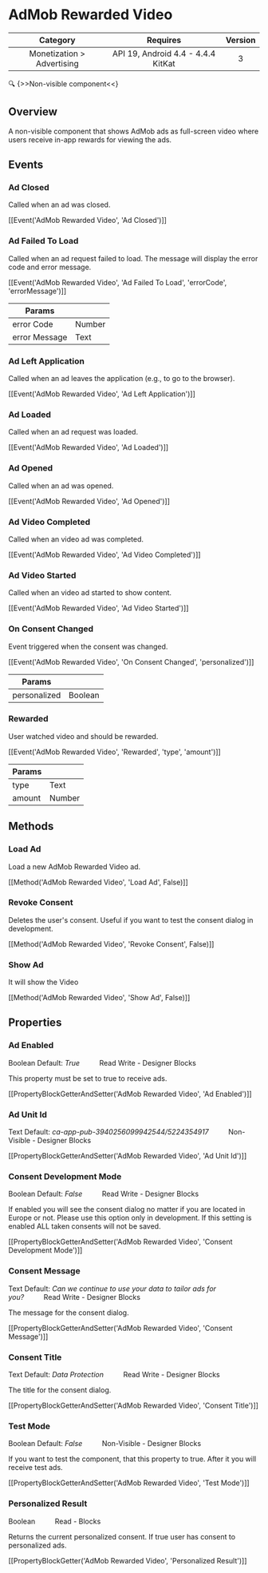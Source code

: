 # AdMob Rewarded Video

| Category | Requires | Version |
|:--------:|:-------:|:--------:|
|Monetization > Advertising|API 19, Android 4.4 - 4.4.4 KitKat|3|

:mag: {>>Non-visible component<<}

## Overview

A non-visible component that shows AdMob ads as full-screen video where users receive in-app rewards for viewing the ads.

## Events

### Ad Closed

Called when an ad was closed.

[[Event('AdMob Rewarded Video', 'Ad Closed')]]

### Ad Failed To Load

Called when an ad request failed to load. The message will display the error code and error message.

[[Event('AdMob Rewarded Video', 'Ad Failed To Load', 'errorCode', 'errorMessage')]]

| Params | []() |
|--------|------|
|error Code|<span class="chip chip-number">Number</span>|
|error Message|<span class="chip chip-text">Text</span>|


### Ad Left Application

Called when an ad leaves the application (e.g., to go to the browser).

[[Event('AdMob Rewarded Video', 'Ad Left Application')]]

### Ad Loaded

Called when an ad request was loaded.

[[Event('AdMob Rewarded Video', 'Ad Loaded')]]

### Ad Opened

Called when an ad was opened.

[[Event('AdMob Rewarded Video', 'Ad Opened')]]

### Ad Video Completed

Called when an video ad was completed.

[[Event('AdMob Rewarded Video', 'Ad Video Completed')]]

### Ad Video Started

Called when an video ad started to show content.

[[Event('AdMob Rewarded Video', 'Ad Video Started')]]

### On Consent Changed

Event triggered when the consent was changed.

[[Event('AdMob Rewarded Video', 'On Consent Changed', 'personalized')]]

| Params | []() |
|--------|------|
|personalized|<span class="chip chip-boolean">Boolean</span>|


### Rewarded

User watched video and should be rewarded.

[[Event('AdMob Rewarded Video', 'Rewarded', 'type', 'amount')]]

| Params | []() |
|--------|------|
|type|<span class="chip chip-text">Text</span>|
|amount|<span class="chip chip-number">Number</span>|


## Methods

### Load Ad

Load a new AdMob Rewarded Video ad.

[[Method('AdMob Rewarded Video', 'Load Ad', False)]]

### Revoke Consent

Deletes the user's consent. Useful if you want to test the consent dialog in development.

[[Method('AdMob Rewarded Video', 'Revoke Consent', False)]]

### Show Ad

It will show the Video

[[Method('AdMob Rewarded Video', 'Show Ad', False)]]

## Properties

### Ad Enabled

<span class="chip chip-boolean">Boolean</span> <span class="chip chip-boolean">Default: <i>True</i></span>&nbsp;&nbsp;&nbsp;&nbsp;&nbsp;&nbsp;&nbsp;&nbsp;&nbsp;&nbsp;<span class="chip chip-rw">Read</span> <span class="chip chip-rw">Write</span> - <span class="chip chip-bd">Designer</span> <span class="chip chip-bd">Blocks</span> 

This property must be set to true to receive ads.

[[PropertyBlockGetterAndSetter('AdMob Rewarded Video', 'Ad Enabled')]]

### Ad Unit Id

<span class="chip chip-text">Text</span> <span class="chip chip-text">Default: <i>ca-app-pub-3940256099942544/5224354917</i></span>&nbsp;&nbsp;&nbsp;&nbsp;&nbsp;&nbsp;&nbsp;&nbsp;&nbsp;&nbsp;<span class="chip chip-rw">Non-Visible</span> - <span class="chip chip-bd">Designer</span> <span class="chip chip-bd">Blocks</span> 

[[PropertyBlockGetterAndSetter('AdMob Rewarded Video', 'Ad Unit Id')]]

### Consent Development Mode

<span class="chip chip-boolean">Boolean</span> <span class="chip chip-boolean">Default: <i>False</i></span>&nbsp;&nbsp;&nbsp;&nbsp;&nbsp;&nbsp;&nbsp;&nbsp;&nbsp;&nbsp;<span class="chip chip-rw">Read</span> <span class="chip chip-rw">Write</span> - <span class="chip chip-bd">Designer</span> <span class="chip chip-bd">Blocks</span> 

If enabled you will see the consent dialog no matter if you are located in Europe or not. Please use this option only in development. If this setting is enabled ALL taken consents will not be saved.

[[PropertyBlockGetterAndSetter('AdMob Rewarded Video', 'Consent Development Mode')]]

### Consent Message

<span class="chip chip-text">Text</span> <span class="chip chip-text">Default: <i>Can we continue to use your data to tailor ads for you?</i></span>&nbsp;&nbsp;&nbsp;&nbsp;&nbsp;&nbsp;&nbsp;&nbsp;&nbsp;&nbsp;<span class="chip chip-rw">Read</span> <span class="chip chip-rw">Write</span> - <span class="chip chip-bd">Designer</span> <span class="chip chip-bd">Blocks</span> 

The message for the consent dialog.

[[PropertyBlockGetterAndSetter('AdMob Rewarded Video', 'Consent Message')]]

### Consent Title

<span class="chip chip-text">Text</span> <span class="chip chip-text">Default: <i>Data Protection</i></span>&nbsp;&nbsp;&nbsp;&nbsp;&nbsp;&nbsp;&nbsp;&nbsp;&nbsp;&nbsp;<span class="chip chip-rw">Read</span> <span class="chip chip-rw">Write</span> - <span class="chip chip-bd">Designer</span> <span class="chip chip-bd">Blocks</span> 

The title for the consent dialog.

[[PropertyBlockGetterAndSetter('AdMob Rewarded Video', 'Consent Title')]]

### Test Mode

<span class="chip chip-boolean">Boolean</span> <span class="chip chip-boolean">Default: <i>False</i></span>&nbsp;&nbsp;&nbsp;&nbsp;&nbsp;&nbsp;&nbsp;&nbsp;&nbsp;&nbsp;<span class="chip chip-rw">Non-Visible</span> - <span class="chip chip-bd">Designer</span> <span class="chip chip-bd">Blocks</span> 

If you want to test the component, that this property to true. After it you will receive test ads.

[[PropertyBlockGetterAndSetter('AdMob Rewarded Video', 'Test Mode')]]

### Personalized Result

<span class="chip chip-boolean">Boolean</span>&nbsp;&nbsp;&nbsp;&nbsp;&nbsp;&nbsp;&nbsp;&nbsp;&nbsp;&nbsp;<span class="chip chip-rw">Read</span> - <span class="chip chip-bd">Blocks</span> 

Returns the current personalized consent. If true user has consent to personalized ads.

[[PropertyBlockGetter('AdMob Rewarded Video', 'Personalized Result')]]